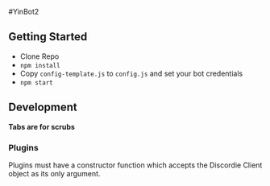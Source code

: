 #YinBot2

## Getting Started
* Clone Repo
* `npm install`
* Copy `config-template.js` to `config.js` and set your bot credentials
* `npm start`

## Development
**Tabs are for scrubs**

### Plugins
Plugins must have a constructor function which accepts the Discordie Client object as its only argument.
